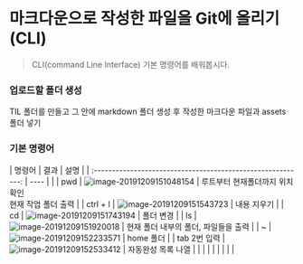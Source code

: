 # 마크다운으로 작성한 파일을 Git에 올리기(CLI)



>CLI(command Line Interface) 기본 명령어를 배워봅시다.

### 업로드할 폴더 생성

TIL 폴더를 만들고 그 안에 markdown 폴더 생성 후 작성한 마크다운 파일과 assets 폴더 넣기



### 기본 명령어

| 명령어 | 결과 | 설명 |
| :----------------------------------------------------------: | ---- | |
| pwd | ![image-20191209151048154](C:\Users\B\AppData\Roaming\Typora\typora-user-images\image-20191209151048154.png) | 루트부터 현재폴더까지 위치확인<br/>현재 작업 폴더 출력 |
| ctrl + l | ![image-20191209151543723](C:\Users\B\AppData\Roaming\Typora\typora-user-images\image-20191209151543723.png) | 내용 지우기 |
| cd | ![image-20191209151743194](C:\Users\B\AppData\Roaming\Typora\typora-user-images\image-20191209151743194.png) | 폴더 변경 |
| ls | ![image-20191209151920018](C:\Users\B\AppData\Roaming\Typora\typora-user-images\image-20191209151920018.png) | 현재 폴더 내부의 폴더, 파일들을 출력 |
| ~ | ![image-20191209152233571](C:\Users\B\AppData\Roaming\Typora\typora-user-images\image-20191209152233571.png) | home 폴더 |
| tab 2번 입력 | ![image-20191209152533412](C:\Users\B\AppData\Roaming\Typora\typora-user-images\image-20191209152533412.png) | 자동완성 목록 나열 |
|  |  |  |
|  |  |  |

